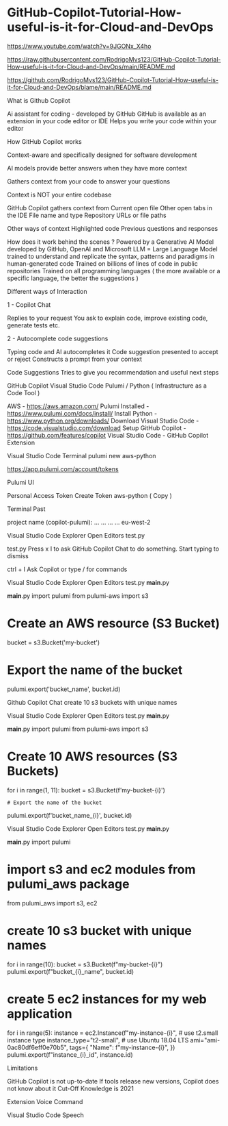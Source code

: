 # GitHub-Copilot-Tutorial-How-useful-is-it-for-Cloud-and-DevOps

https://www.youtube.com/watch?v=9JGONx_X4ho 

https://raw.githubusercontent.com/RodrigoMvs123/GitHub-Copilot-Tutorial-How-useful-is-it-for-Cloud-and-DevOps/main/README.md

https://github.com/RodrigoMvs123/GitHub-Copilot-Tutorial-How-useful-is-it-for-Cloud-and-DevOps/blame/main/README.md

What is Github Copilot

Ai assistant for coding - developed by GitHub
GitHub is available as an extension in your code editor or IDE
Helps you write your code within your editor 

How GitHub Copilot works 

Context-aware and specifically designed for software development 

AI models provide better answers when they have more context 

Gathers context from your code to answer your questions 

Context is NOT your entire codebase

GitHub Copilot gathers context from
Current open file
Other open tabs in the IDE
File name and type
Repository URLs or file paths

Other ways of context
Highlighted code 
Previous questions and responses

How does it work behind the scenes ?
Powered by a Generative AI Model developed by GitHub, OpenAI and Microsoft
LLM = Large Language Model trained to understand and replicate the syntax, patterns and paradigms in human-generated code
Trained on billions of lines of code in public repositories
Trained on all programming languages ( the more available or a specific language, the better the suggestions )

Different ways of Interaction

1 - Copilot Chat

Replies to your request
You ask to explain code, improve existing code, generate tests etc.

2 - Autocomplete code suggestions

Typing code and AI autocompletes it
Code suggestion presented to accept or reject 
Constructs a prompt from your context

Code Suggestions
Tries to give you recommendation and useful next steps

GitHub Copilot
Visual Studio Code
Pulumi / Python ( Infrastructure as a Code Tool )

AWS - https://aws.amazon.com/ 
Pulumi Installed - https://www.pulumi.com/docs/install/ 
Install Python - https://www.python.org/downloads/ 
Download Visual Studio Code - https://code.visualstudio.com/download 
Setup GitHub Copilot - https://github.com/features/copilot 
Visual Studio Code - GitHub Copilot Extension

Visual Studio Code
Terminal
pulumi new aws-python

https://app.pulumi.com/account/tokens 

Pulumi UI

Personal Access Token 
Create Token
aws-python ( Copy )

Terminal 
Past

project name (copilot-pulumi):
…
…
…
…
eu-west-2

Visual Studio Code
Explorer
Open Editors
test.py

test.py
Press x I to ask GitHub Copilot Chat to do something. Start typing to dismiss 

ctrl + I
Ask Copilot or type / for commands

Visual Studio Code
Explorer
Open Editors
test.py
__main__.py

__main__.py
import pulumi
from pulumi-aws import s3

# Create an AWS resource (S3 Bucket)
bucket = s3.Bucket('my-bucket')

# Export the name of the bucket 
pulumi.export('bucket_name', bucket.id)

Github Copilot Chat
create 10 s3 buckets with unique names

Visual Studio Code
Explorer
Open Editors
test.py
__main__.py

__main__.py
import pulumi
from pulumi-aws import s3

# Create 10 AWS resources (S3 Buckets)
for i in range(1, 11):
    bucket = s3.Bucket(f'my-bucket-{i}')

    # Export the name of the bucket 
pulumi.export(f'bucket_name_{i}', bucket.id)

Visual Studio Code
Explorer
Open Editors
test.py
__main__.py

__main__.py
import pulumi
# import s3 and ec2 modules from pulumi_aws package 
from pulumi_aws import s3, ec2 

# create 10 s3 bucket with unique names
for i in range(10):
    bucket = s3.Bucket(f"my-bucket-{i}")
    pulumi.export(f"bucket_{i}_name", bucket.id)

# create 5 ec2 instances for my web application 
for i in range(5):
    instance = ec2.Instance(f"my-instance-{i}", 
        # use  t2.small instance type
        instance_type="t2-small",
        # use Ubuntu 18.04 LTS
        ami="ami-0ac80df6eff0e70b5",
        tags={
            "Name": f"my-instance-{i}",
        })
    pulumi.export(f"instance_{i}_id", instance.id)

Limitations

GitHub Copilot is not up-to-date
If tools release new versions, Copilot does not know about it
Cut-Off Knowledge is 2021

Extension Voice Command 

Visual Studio Code Speech 















